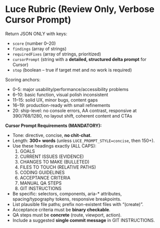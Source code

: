 # Luce Rubric (Review Only, Verbose Cursor Prompt)

Return JSON ONLY with keys:
- `score` (number 0–20)
- `findings` (array of strings)
- `requiredFixes` (array of strings, prioritized)
- `cursorPrompt` (string with a **detailed, structured delta prompt** for Cursor)
- `stop` (boolean – true if target met and no work is required)

Scoring anchors:
- 0–5: major usability/performance/accessibility problems
- 6–10: basic function, visual polish inconsistent
- 11–15: solid UX, minor bugs, content gaps
- 16–19: production-ready with small refinements
- 20: ship-level: no console errors, AA contrast, responsive at 390/768/1280, no layout shift, coherent content and CTAs

**Cursor Prompt Requirements (MANDATORY):**
- Tone: directive, concise, **no chit-chat**.
- Length: **300+ words** (unless `LUCE_PROMPT_STYLE=concise`, then 150+).
- Use these headings exactly (ALL CAPS):
  1) GOALS
  2) CURRENT ISSUES (EVIDENCE)
  3) CHANGES TO MAKE (BULLETED)
  4) FILES TO TOUCH (RELATIVE PATHS)
  5) CODING GUIDELINES
  6) ACCEPTANCE CRITERIA
  7) MANUAL QA STEPS
  8) GIT INSTRUCTIONS
- Be specific: selectors, components, aria-* attributes, spacing/typography tokens, responsive breakpoints.
- List plausible file paths; prefix non-existent files with “(create)”.
- Acceptance criteria must be **binary checkable**.
- QA steps must be **concrete** (route, viewport, action).
- Include a suggested **single commit message** in GIT INSTRUCTIONS.
